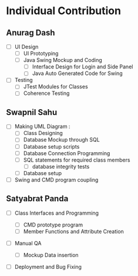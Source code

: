 # Individual Contribution 

## Anurag Dash 
- [ ] UI Design 
	- [ ] UI Prototyping 
	- [ ] Java Swing Mockup and Coding  
		- [ ] Interface Design for Login and Side Panel 
		- [ ] Java Auto Generated Code for Swing 

- [ ] Testing 
	- [ ] JTest Modules for  Classes 
	- [ ] Coherence Testing 

## Swapnil Sahu
- [ ] Making UML Diagram :
	- [ ] Class Designing
	- [ ]  Database Mockup through SQL 
	- [ ]  Database setup scripts 
	- [ ]  Database Connection Programming   
	- [ ]  SQL statements for required class members
		- [ ] database integrity tests   
	- [ ]  Database setup

- [ ] Swing and CMD program coupling 

## Satyabrat Panda 
- [ ]  Class Interfaces and Programming 
	- [ ] CMD prototype program 
	- [ ] Member Functions and Attribute Creation  

- [ ] Manual QA 
	- [ ] Mockup Data insertion 
- [ ] Deployment and Bug Fixing 

